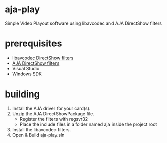 # aja-play
Simple Video Playout software using libavcodec and AJA DirectShow filters

# prerequisites
- [libavcodec DirectShow filters](https://github.com/Nevcairiel/LAVFilters)
- [AJA DirectShow filters](https://www.aja.com/support/directshow)
- Visual Studio
- Windows SDK

# building
1. Install the AJA driver for your card(s).
2. Unzip the AJA DirectShowPackage file.
   - Register the filters with regsvr32
   - Place the include files in a folder named aja inside the project root
3. Install the libavcodec filters.
4. Open & Build aja-play.sln
